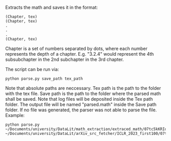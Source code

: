 Extracts the math and saves it in the format: 

```
(Chapter, tex)
(Chapter, tex)
.
.
.
(Chapter, tex)
```

Chapter is a set of numbers separated by dots, where each number represents the depth of a chapter. E.g. "3.2.4" would represent the 4th subsubchapter in the 2nd subchapter in the 3rd chapter.

The script can be run via:

```
python parse.py save_path tex_path
```

Note that absolute paths are neccessary. Tex path is the path to the folder with the tex file. Save path is the path to the folder where the parsed math shall be saved. Note that log files will be deposited inside the Tex path folder. The output file will be named "parsed.math" inside the Save path folder. If no file was generated, the parser was not able to parse the file. Example:

```
python parse.py ~/Documents/university/DataLit/math_extraction/extraced_math/07tc5kKRIo ~/Documents/university/DataLit/arXiv_src_fetcher/ICLR_2023_first100/07tc5kKRIo
```
